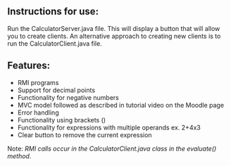 ## Instructions for use:
 Run the CalculatorServer.java file. This will display a button that will allow you to create clients. 
 An alternative approach to creating new clients is to run the CalculatorClient.java file.
 
## Features:
* RMI programs
* Support for decimal points
* Functionality for negative numbers
* MVC model followed as described in tutorial video on the Moodle page
* Error handling 
* Functionality using brackets ()
* Functionality for expressions with multiple operands ex. 2+4x3
* Clear button to remove the current expression
 	
Note:
*RMI calls occur in the CalculatorClient.java class in the evaluate() method.*
 
 	
